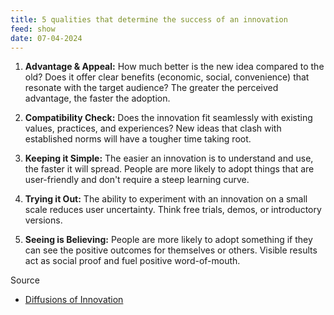 ```yaml
---
title: 5 qualities that determine the success of an innovation
feed: show
date: 07-04-2024
---
```

1. **Advantage & Appeal:** How much better is the new idea compared to the old? Does it offer clear benefits (economic, social, convenience) that resonate with the target audience? The greater the perceived advantage, the faster the adoption.

2. **Compatibility Check:** Does the innovation fit seamlessly with existing values, practices, and experiences? New ideas that clash with established norms will have a tougher time taking root.

3. **Keeping it Simple:** The easier an innovation is to understand and use, the faster it will spread. People are more likely to adopt things that are user-friendly and don't require a steep learning curve.

4. **Trying it Out:** The ability to experiment with an innovation on a small scale reduces user uncertainty. Think free trials, demos, or introductory versions.

5. **Seeing is Believing:** People are more likely to adopt something if they can see the positive outcomes for themselves or others. Visible results act as social proof and fuel positive word-of-mouth.

Source
- [Diffusions of Innovation ](https://www.amazon.in/Diffusion-Innovations-5th-Rogers-Everett/dp/0743222091)